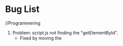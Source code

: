 # Bug List

//Programmering
1. Problem: script.js not finding the "getElementById".
   - Fixed by moving the <script src...> from the top to the bottom of <body> in gamepage.html.
   - Fixed again by using defer src and so being able to move it into the head again.
2. if-statements to hide buttons with undefined value not working.
   - Fixed by moving statements inside of a function.
3. Code "textbox.innerText = content.skrift;" not working
   - Fixed by adding the array position: "textbox.innerText = content[0].skrift;"
4. nextPage() always registering ob1.
   - Fixed by using "==" instead of "="... (not the first time this project.)
5. Requirements in array not working.
   - fixed by scrapping Object.assign in favour of specific if statements.
7. intro pictures seen in elements but not on screen.
   - fixed by cleaning up code. Not entirely sure what the problem was.
8. if-statement for intro picture id>2 not working.
   - fixed by using it correctly (id<2) but scrapped in favour of if (pages[id].image) to check if the page has an image rather than a conditional id.
9. Picturebox.display="none" not hiding the picturebox.
   - Fixed by removing set measurements in CSS code & also removing the border.

//Webbutveckling
1. Nav buttons in gamepage.html aren't the right size.
2. class=board in gamepage.html isn't centered on the page despite using "margin:auto".
   - fixed by box-sizing and not keeping the .board the same width as .game
